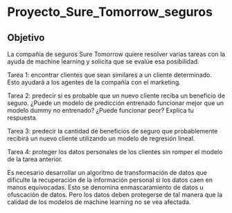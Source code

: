 # Proyecto_Sure_Tomorrow_seguros

## Objetivo
La compañía de seguros Sure Tomorrow quiere resolver varias tareas con la ayuda de machine learning y solicita que se evalúe esa posibilidad.


Tarea 1: encontrar clientes que sean similares a un cliente determinado. Esto ayudará a los agentes de la compañía con el marketing.

Tarea 2: predecir si es probable que un nuevo cliente reciba un beneficio de seguro. ¿Puede un modelo de predicción entrenado funcionar mejor que un modelo dummy no entrenado? ¿Puede funcionar peor? Explica tu respuesta.

Tarea 3: predecir la cantidad de beneficios de seguro que probablemente recibirá un nuevo cliente utilizando un modelo de regresión lineal.

Tarea 4: proteger los datos personales de los clientes sin romper el modelo de la tarea anterior.


Es necesario desarrollar un algoritmo de transformación de datos que dificulte la recuperación de la información personal si los datos caen en manos equivocadas. Esto se denomina enmascaramiento de datos u ofuscación de datos. Pero los datos deben protegerse de tal manera que la calidad de los modelos de machine learning no se vea afectada.
